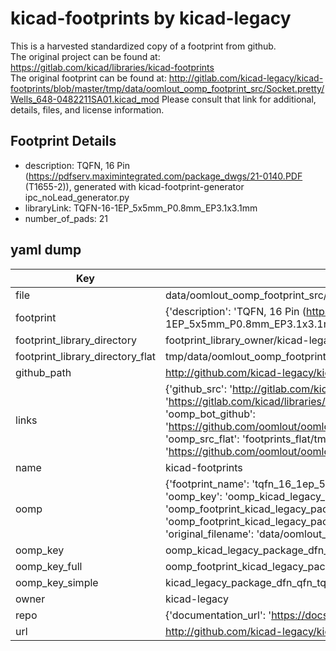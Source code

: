 # kicad-footprints by kicad-legacy  
This is a harvested standardized copy of a footprint from github.  
The original project can be found at:  
https://gitlab.com/kicad/libraries/kicad-footprints  
The original footprint can be found at:
http://gitlab.com/kicad-legacy/kicad-footprints/blob/master/tmp/data/oomlout_oomp_footprint_src/Socket.pretty/Wells_648-0482211SA01.kicad_mod
Please consult that link for additional, details, files, and license information.  
## Footprint Details
* description: TQFN, 16 Pin (https://pdfserv.maximintegrated.com/package_dwgs/21-0140.PDF (T1655-2)), generated with kicad-footprint-generator ipc_noLead_generator.py  
* libraryLink: TQFN-16-1EP_5x5mm_P0.8mm_EP3.1x3.1mm  
* number_of_pads: 21  
## yaml dump  
| Key | Value |  
| --- | --- |  
| file | data/oomlout_oomp_footprint_src/kicad-footprints/Package_DFN_QFN.pretty/TQFN-16-1EP_5x5mm_P0.8mm_EP3.1x3.1mm.kicad_mod |  
| footprint | {'description': 'TQFN, 16 Pin (https://pdfserv.maximintegrated.com/package_dwgs/21-0140.PDF (T1655-2)), generated with kicad-footprint-generator ipc_noLead_generator.py', 'libraryLink': 'TQFN-16-1EP_5x5mm_P0.8mm_EP3.1x3.1mm', 'number_of_pads': 21} |  
| footprint_library_directory | footprint_library_owner/kicad-legacy_kicad-footprints |  
| footprint_library_directory_flat | tmp/data/oomlout_oomp_footprint_src/footprints_flat/kicad_legacy_package_dfn_qfn_tqfn_16_1ep_5x5mm_p0_8mm_ep3_1x3_1mm/working |  
| github_path | http://github.com/kicad-legacy/kicad-footprints/blob/master/tmp/data/oomlout_oomp_footprint_src/Package_DFN_QFN.pretty/TQFN-16-1EP_5x5mm_P0.8mm_EP3.1x3.1mm.kicad_mod |  
| links | {'github_src': 'http://gitlab.com/kicad-legacy/kicad-footprints/blob/master/tmp/data/oomlout_oomp_footprint_src/Socket.pretty/Wells_648-0482211SA01.kicad_mod', 'github_src_repo': 'https://gitlab.com/kicad/libraries/kicad-footprints', 'oomp_bot': 'tmp/data/oomlout_oomp_footprint_src/footprints/kicad_legacy_package_dfn_qfn_tqfn_16_1ep_5x5mm_p0_8mm_ep3_1x3_1mm/working', 'oomp_bot_github': 'https://github.com/oomlout/oomlout_oomp_footprint_bot/tree/main/tmp/data/oomlout_oomp_footprint_src/footprints/kicad_legacy_package_dfn_qfn_tqfn_16_1ep_5x5mm_p0_8mm_ep3_1x3_1mm/working', 'oomp_src_flat': 'footprints_flat/tmp/data/oomlout_oomp_footprint_src/footprints_flat/kicad_legacy_package_dfn_qfn_tqfn_16_1ep_5x5mm_p0_8mm_ep3_1x3_1mm/working', 'oomp_src_flat_github': 'https://github.com/oomlout/oomlout_oomp_footprint_src/tree/main/tmp/data/oomlout_oomp_footprint_src/footprints_flat/kicad_legacy_package_dfn_qfn_tqfn_16_1ep_5x5mm_p0_8mm_ep3_1x3_1mm/working'} |  
| name | kicad-footprints |  
| oomp | {'footprint_name': 'tqfn_16_1ep_5x5mm_p0_8mm_ep3_1x3_1mm', 'library_name': 'package_dfn_qfn', 'md5': 'f4b9ff36ff460f3f28832cca743e3310', 'md5_10': 'f4b9ff36ff', 'md5_5': 'f4b9f', 'md5_6': 'f4b9ff', 'oomp_key': 'oomp_kicad_legacy_package_dfn_qfn_tqfn_16_1ep_5x5mm_p0_8mm_ep3_1x3_1mm', 'oomp_key_extra': 'oomp_footprint_kicad_legacy_package_dfn_qfn_tqfn_16_1ep_5x5mm_p0_8mm_ep3_1x3_1mm', 'oomp_key_full': 'oomp_footprint_kicad_legacy_package_dfn_qfn_tqfn_16_1ep_5x5mm_p0_8mm_ep3_1x3_1mm_f4b9ff', 'oomp_key_simple': 'kicad_legacy_package_dfn_qfn_tqfn_16_1ep_5x5mm_p0_8mm_ep3_1x3_1mm', 'original_filename': 'data/oomlout_oomp_footprint_src/kicad-footprints/Package_DFN_QFN.pretty/TQFN-16-1EP_5x5mm_P0.8mm_EP3.1x3.1mm.kicad_mod', 'owner_name': 'kicad_legacy'} |  
| oomp_key | oomp_kicad_legacy_package_dfn_qfn_tqfn_16_1ep_5x5mm_p0_8mm_ep3_1x3_1mm |  
| oomp_key_full | oomp_footprint_kicad_legacy_package_dfn_qfn_tqfn_16_1ep_5x5mm_p0_8mm_ep3_1x3_1mm |  
| oomp_key_simple | kicad_legacy_package_dfn_qfn_tqfn_16_1ep_5x5mm_p0_8mm_ep3_1x3_1mm |  
| owner | kicad-legacy |  
| repo | {'documentation_url': 'https://docs.github.com/rest/repos/repos#get-a-repository', 'message': 'Not Found'} |  
| url | http://github.com/kicad-legacy/kicad-footprints |  

